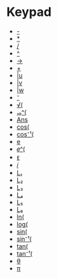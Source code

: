 # Keypad

 * <a href="../tokens/-_(71).md" title="0x71">-</a>
 * <a href="../tokens/0x82.md" title="0x82">*</a>
 * <a href="../tokens/0x83.md" title="0x83">/</a>
 * <a href="../tokens/^.md" title="0xF0">^</a>
 * <a href="../tokens/→.md" title="0x04">→</a>
 * <a href="../tokens/+.md" title="0x70">+</a>
 * <a href="../tokens/u_(char).md" title="0x5E80">|u</a>
 * <a href="../tokens/v_(char).md" title="0x5E81">|v</a>
 * <a href="../tokens/w_(char).md" title="0x5E82">|w</a>
 * <a href="../tokens/⁻.md" title="0xB0">⁻</a>
 * <a href="../tokens/√(.md" title="0xBC">√(</a>
 * <a href="../tokens/₁₀^(.md" title="0xC1">₁₀^(</a>
 * <a href="../tokens/Ans.md" title="0x72">Ans</a>
 * <a href="../tokens/cos(.md" title="0xC4">cos(</a>
 * <a href="../tokens/cos⁻¹(.md" title="0xC5">cos⁻¹(</a>
 * <a href="../tokens/e_(BB31).md" title="0xBB31">e</a>
 * <a href="../tokens/𝑒^(.md" title="0xBF">𝑒^(</a>
 * <a href="../tokens/ᴇ.md" title="0x3B">ᴇ</a>
 * <a href="../tokens/𝑖.md" title="0x2C">𝑖</a>
 * <a href="../tokens/L₁.md" title="0x5D00">L₁</a>
 * <a href="../tokens/L₂.md" title="0x5D01">L₂</a>
 * <a href="../tokens/L₃.md" title="0x5D02">L₃</a>
 * <a href="../tokens/L₄.md" title="0x5D03">L₄</a>
 * <a href="../tokens/L₅.md" title="0x5D04">L₅</a>
 * <a href="../tokens/L₆.md" title="0x5D05">L₆</a>
 * <a href="../tokens/ln(.md" title="0xBE">ln(</a>
 * <a href="../tokens/log(.md" title="0xC0">log(</a>
 * <a href="../tokens/sin(.md" title="0xC2">sin(</a>
 * <a href="../tokens/sin⁻¹(.md" title="0xC3">sin⁻¹(</a>
 * <a href="../tokens/tan(.md" title="0xC6">tan(</a>
 * <a href="../tokens/tan⁻¹(.md" title="0xC7">tan⁻¹(</a>
 * <a href="../tokens/θ.md" title="0x5B">θ</a>
 * <a href="../tokens/π.md" title="0xAC">π</a>

